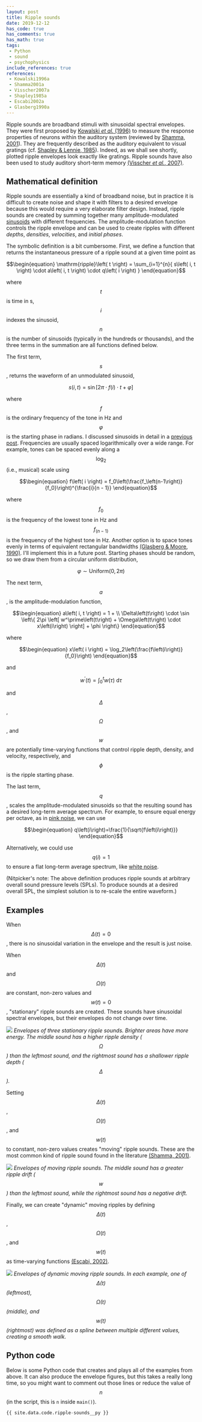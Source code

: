 ```yaml
---
layout: post
title: Ripple sounds
date: 2019-12-12
has_code: true
has_comments: true
has_math: true
tags:
 - Python
 - sound
 - psychophysics
include_references: true
references:
 - Kowalski1996a
 - Shamma2001a
 - Visscher2007a
 - Shapley1985a
 - Escabi2002a
 - Glasberg1990a
---
```


Ripple sounds are broadband stimuli with sinusoidal spectral envelopes. They were first
proposed by [Kowalski *et al.* (1996)](#Kowalski1996a) to measure the response properties of
neurons within the auditory system (reviewed by [Shamma, 2001](#Shamma2001a)). They are
frequently described as the auditory equivalent to visual gratings (cf. [Shapley & Lennie,
1985](#Shapley1985a)). Indeed, as we shall see shortly, plotted ripple envelopes look
exactly like gratings. Ripple sounds have also been used to study auditory short-term
memory [(Visscher *et al.*, 2007)](#Visscher2007a).

## Mathematical definition

Ripple sounds are essentially a kind of broadband noise, but in practice it is difficult
to create noise and shape it with filters to a desired envelope because this would
require a very elaborate filter design. Instead, ripple sounds are created by
summing together many amplitude-modulated [sinusoids](pure-tones) with different
frequencies. The amplitude-modulation function controls the ripple envelope and
can be used to create ripples with different *depths*, *densities*, *velocities*, and
*initial phases*.

The symbolic definition is a bit cumbersome. First, we define a function that returns the
instantaneous pressure of a ripple sound at a given time point as

$$\begin{equation}
\mathrm{ripple}\left( t \right) = \sum_{i=1}^{n}{
s\left( i, t \right) \cdot
a\left( i, t \right) \cdot
q\left( i \right)
}
\end{equation}$$

where $$t$$ is time in s, $$i$$ indexes the sinusoid, $$n$$ is the number of sinusoids
(typically in the hundreds or thousands), and the three terms in the summation are all
functions defined below.

The first term, $$s$$, returns the waveform of an unmodulated sinusoid,

$$\begin{equation}
s\left( i, t \right) = \sin\left[2\pi{}\cdot f\left(i\right)\cdot t+\varphi\right]
\end{equation}$$

where $$f$$ is the ordinary frequency of the tone in Hz and $$\varphi$$ is the starting
phase in radians. I discussed sinusoids in detail in a [previous post](pure-tones).
Frequencies are usually spaced logarithmically over a wide range. For example, tones can
be spaced evenly along a $$\log_2$$ (i.e., musical) scale using 

$$\begin{equation}
f\left( i \right) = f_0\left(\frac{f_\left(n-1\right)}{f_0}\right)^{\frac{i}{n - 1}}
\end{equation}$$

where $$f_0$$ is the frequency of the lowest tone in Hz and $$f_\left(n-1\right)$$ is the
frequency of the highest tone in Hz. Another option is to space tones evenly in terms
of equivalent rectangular bandwidths [(Glasberg & Moore, 1990)](#Glasberg1990a). I'll
implement this in a future post. Starting phases should be random, so we draw them from a 
circular uniform distribution,

$$\begin{equation}
\varphi \sim \mathrm{Uniform}\left( 0, 2\pi \right)
\end{equation}$$

The next term, $$a$$, is the amplitude-modulation function,

$$\begin{equation}
a\left( i, t \right) = 1 + \\
\Delta\left(t\right) \cdot \sin \left\{ 2\pi \left[
w^\prime\left(t\right) + \Omega\left(t\right) \cdot x\left(i\right)
\right] + \phi \right\}
\end{equation}$$

where

$$\begin{equation}
x\left( i \right) = \log_2\left(\frac{f\left(i\right)}{f_0}\right)
\end{equation}$$

and

$$\begin{equation}
w^\prime\left( t \right) = \int_0^t w \left( \tau \right)\: \mathrm{d}\tau
\end{equation}$$

and $$\Delta$$, $$\Omega$$, and $$w$$ are potentially time-varying functions that
control ripple depth, density, and velocity, respectively, and $$\phi$$ is the ripple
starting phase.
 
The last term, $$q$$, scales the amplitude-modulated sinusoids so that the resulting sound
has a desired long-term average spectrum. For example, to ensure equal energy per octave,
as in [pink noise](https://en.wikipedia.org/wiki/Pink_noise), we can use

$$\begin{equation}
q\left(i\right)=\frac{1}{\sqrt{f\left(i\right)}}
\end{equation}$$

Alternatively, we could use $$q\left(i\right)=1$$ to ensure a flat long-term average
spectrum, like [white noise](https://en.wikipedia.org/wiki/White_noise).

(Nitpicker's note: The above definition produces ripple sounds at arbitrary overall sound
pressure levels (SPLs). To produce sounds at a desired overall SPL, the simplest solution
is to re-scale the entire waveform.)

## Examples

When $$\Delta\left( t \right) = 0$$, there is no sinusoidal variation in the envelope and
the result is just noise.

When $$\Delta\left( t \right)$$ and $$\Omega\left( t \right)$$ are constant, non-zero
values and $$w\left( t \right) = 0$$, "stationary"
ripple sounds are created. These sounds have sinusoidal spectral envelopes, but their
envelopes do not change over time.

![](/assets/images/static-ripples.svg)
*Envelopes of three stationary ripple sounds. Brighter areas have more energy. The middle
sound has a higher ripple density ($$\Omega$$) than the leftmost sound, and the rightmost
sound has a shallower ripple depth ($$\Delta$$).*

Setting $$\Delta\left( t \right)$$, $$\Omega\left( t \right)$$, and $$w\left( t \right)$$
to constant, non-zero values creates "moving" ripple sounds. These are the most common
kind of ripple sound found in the literature [(Shamma, 2001)](#Shamma2001a).

![](/assets/images/moving-ripples.svg)
*Envelopes of moving ripple sounds. The middle
sound has a greater ripple drift ($$w$$) than the leftmost sound, while the rightmost
sound has a negative drift.*

Finally, we can create "dynamic" moving ripples by defining $$\Delta\left( t \right)$$,
$$\Omega\left( t \right)$$, and $$w\left( t \right)$$ as time-varying functions [(Escabi,
2002)](#Escabi2002a).

![](/assets/images/dynamic-ripples.svg)
*Envelopes of dynamic moving ripple sounds. In each example, one of
$$\Delta\left( t \right)$$ (leftmost),
$$\Omega\left( t \right)$$ (middle), and $$w\left( t \right)$$ (rightmost) was defined as
a spline between multiple different values, creating a smooth walk.*

## Python code

Below is some Python code that creates and plays all of the examples from above. It can
also produce the envelope figures, but this takes a really long time, so you might want to
comment out those lines or reduce the value of $$n$$ (in the script, this is `n` inside
`main()`).

```python
{{ site.data.code.ripple-sounds__py }}
```


